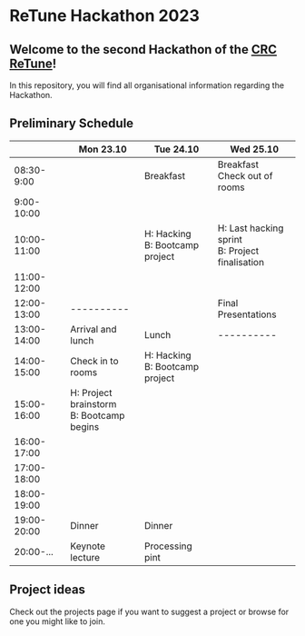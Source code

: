 # ReTune Hackathon 2023

## Welcome to the second Hackathon of the [CRC ReTune](https://sfb-retune.de/)!

In this repository, you will find all organisational information regarding the Hackathon.

## Preliminary Schedule

|             	| Mon 23.10                                   	| Tue 24.10                         	| Wed 25.10                                         	|
|-------------	|---------------------------------------------	|-----------------------------------	|---------------------------------------------------	|
| 08:30-9:00  	|                                             	| Breakfast                         	| Breakfast<br>Check out of rooms                   	|
| 9:00-10:00  	|                                             	|                                   	|                                                   	|
| 10:00-11:00 	|                                             	| H: Hacking<br>B: Bootcamp project 	| H: Last hacking sprint<br>B: Project finalisation 	|
| 11:00-12:00 	|                                             	|                                   	|                                                   	|
| 12:00-13:00 	|                  ----------                 	|                                   	| Final Presentations                               	|
| 13:00-14:00 	| Arrival and lunch                           	| Lunch                             	|                     ----------                    	|
| 14:00-15:00 	| Check in to rooms                           	| H: Hacking<br>B: Bootcamp project 	|                                                   	|
| 15:00-16:00 	| H: Project brainstorm<br>B: Bootcamp begins 	|                                   	|                                                   	|
| 16:00-17:00 	|                                             	|                                   	|                                                   	|
| 17:00-18:00 	|                                             	|                                   	|                                                   	|
| 18:00-19:00 	|                                             	|                                   	|                                                   	|
| 19:00-20:00 	| Dinner                                      	| Dinner                            	|                                                   	|
| 20:00-...   	| Keynote lecture                             	| Processing pint                   	|                                                   	|

## Project ideas

Check out the projects page if you want to suggest a project or browse for one you might like to join.
